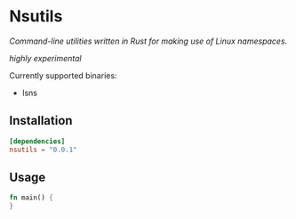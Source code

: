 # Nsutils

_Command-line utilities written in Rust for making use of Linux namespaces._

*highly experimental*

Currently supported binaries:

* lsns

## Installation

```toml
[dependencies]
nsutils = "0.0.1"
```

## Usage

```rust
fn main() {
}
```

